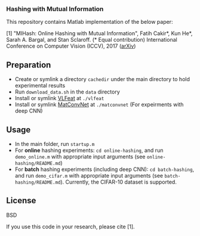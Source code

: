 ### Hashing with Mutual Information
This repository contains Matlab implementation of the below paper:

[1] "MIHash: Online Hashing with Mutual Information", Fatih Cakir*, Kun He*, Sarah A. Bargal, and Stan Sclaroff. (* Equal contribution) International Conference on Computer Vision (ICCV), 2017 ([arXiv](https://arxiv.org/abs/1703.08919))

## Preparation
- Create or symlink a directory `cachedir` under the main directory to hold experimental results
- Run `download_data.sh` in the `data` directory
- Install or symlink [VLFeat](http://www.vlfeat.org/)  at `./vlfeat`
-  Install or symlink [MatConvNet](http://www.vlfeat.org/matconvnet/) at `./matconvnet` (For expeirments with deep CNN)

## Usage
- In the main folder, run `startup.m`
- For **online** hashing experiments: `cd online-hashing`, and run `demo_online.m` with appropriate input arguments (see `online-hashing/README.md`)
- For **batch** hashing experiments (including deep CNN): `cd batch-hashing`, and run `demo_cifar.m` with appropriate input arguments (see `batch-hashing/README.md`). Currently, the CIFAR-10 dataset is supported.

## License
BSD

If you use this code in your research, please cite [1].
